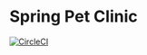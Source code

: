 # Spring Pet Clinic

[![CircleCI](https://dl.circleci.com/status-badge/img/gh/MrSpotmarker/spring-pet-clinic/tree/main.svg?style=svg)](https://dl.circleci.com/status-badge/redirect/gh/MrSpotmarker/spring-pet-clinic/tree/main)
